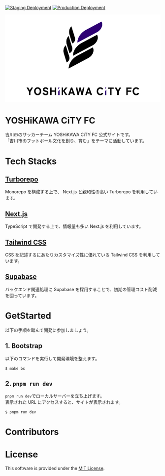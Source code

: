 [![Staging Deployment](https://github.com/yoshikawacityfc/yoshikawacityfc/actions/workflows/staging.yml/badge.svg)](https://github.com/yoshikawacityfc/yoshikawacityfc/actions/workflows/staging.yml)
[![Production Deployment](https://github.com/yoshikawacityfc/yoshikawacityfc/actions/workflows/production.yml/badge.svg)](https://github.com/yoshikawacityfc/yoshikawacityfc/actions/workflows/production.yml)

![YOSHiKAWA CiTY FC](docs/images/splash.png "YOSHiKAWA CiTY FC")

YOSHiKAWA CiTY FC
=================

吉川市のサッカーチーム YOSHiKAWA CiTY FC 公式サイトです。  
「吉川市のフットボール文化を創り、育む」をテーマに活動しています。

# Tech Stacks

## [Turborepo](https://turbo.build/repo)

Monorepo を構成する上で、 Next.js と親和性の高い Turborepo を利用しています。

## [Next.js](https://nextjs.org/)

TypeScript で開発する上で、情報量も多い Next.js を利用しています。

## [Tailwind CSS](https://tailwindcss.com/)

CSS を記述するにあたりカスタマイズ性に優れている Tailwind CSS を利用しています。

## [Supabase](https://supabase.com/)

バックエンド関連処理に Supabase を採用することで、初期の管理コスト削減を図っています。

# GetStarted

以下の手順を踏んで開発に参加しましょう。

## 1. Bootstrap

以下のコマンドを実行して開発環境を整えます。

```shell
$ make bs
```

## 2. `pnpm run dev`

`pnpm run dev`でローカルサーバーを立ち上げます。  
表示された URL にアクセスすると、サイトが表示されます。

```shell
$ pnpm run dev
```

# Contributors

<!-- ALL-CONTRIBUTORS-LIST:START - Do not remove or modify this section -->
<!-- prettier-ignore-start -->
<!-- markdownlint-disable -->

<!-- markdownlint-restore -->
<!-- prettier-ignore-end -->

<!-- ALL-CONTRIBUTORS-LIST:END -->

# License

This software is provided under the [MIT License](LICENSE).
